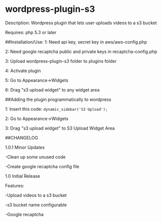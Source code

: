 wordpress-plugin-s3
===================
Description: Wordpress plugin that lets user uploads videos to a s3 bucket

Requires: php 5.3 or later

##Installation/Use:
1: Need api key, secret key in aws/aws-config.php

2: Need google recaptcha public and private keys in recaptcha-config.php

3: Upload wordpress-plugin-s3 folder to plugins folder

4: Activate plugin

5: Go to Appearance->Widgets

6: Drag "s3 upload widget" to any widget area

##Adding the plugin programmatically to wordpress

1: Insert this code: `dynamic_sidebar('S3 Upload');`

2: Go to Appearance->Widgets

3: Drag "s3 upload widget" to S3 Upload Widget Area

##CHANGELOG

1.0.1
Minor Updates

  -Clean up some unused code
  
  -Create google recaptcha config file
  

1.0
Initial Release

  Features:
  
  -Upload videos to a s3 bucket
  
  -s3 bucket name configurable 
  
  -Google recaptcha



